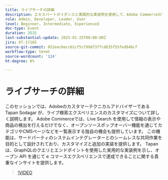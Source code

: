 ```yaml
---
title: ライブサーチの詳細
description: エキスパートガイダンスと実践的な実装例を使用して、Adobe Commerceのライブ検索エクスペリエンスをカスタマイズする
role: Admin, Developer, Leader, User
level: Beginner, Intermediate, Experienced
doc-type: Event
duration: 3515
last-substantial-update: 2025-01-25T00:00:00Z
jira: KT-17165
source-git-commit: 852eec6eccb1cf5cf99d73ffcd635f55fed846cf
workflow-type: tm+mt
source-wordcount: '124'
ht-degree: 0%

---
```



# ライブサーチの詳細

このセッションでは、Adobeのカスタマーテクニカルアドバイザーである Tapan Sodagar が、ライブ検索エクスペリエンスのカスタマイズについて詳しく説明します。 Adobe Commerceでは、Live Search を使用して情報の表示や商品の検出を行えるだけでなく、オープンソースポップオーバー機能を通じてカテゴリやCMSページなどを一覧表示する独自の機会も提供しています。 この機能は、サードパーティのシステムインテグレーターとのシームレスな共同作業を目的として設計されており、カスタマイズと追加の実装を提供します。 Tapan は、GraphQLのクエリとエンドポイントを使用した実用的な実装例を示し、オープン API を通じて e コマースエクスペリエンスで達成できることに関する貴重なインサイトを提供します。

>[!VIDEO](https://video.tv.adobe.com/v/3443021/?learn=on&enablevpops)
